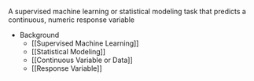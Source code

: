 A supervised machine learning or statistical modeling task that predicts a continuous, numeric response variable

- Background
	- [[Supervised Machine Learning]]
	- [[Statistical Modeling]]
	- [[Continuous Variable or Data]]
	- [[Response Variable]]